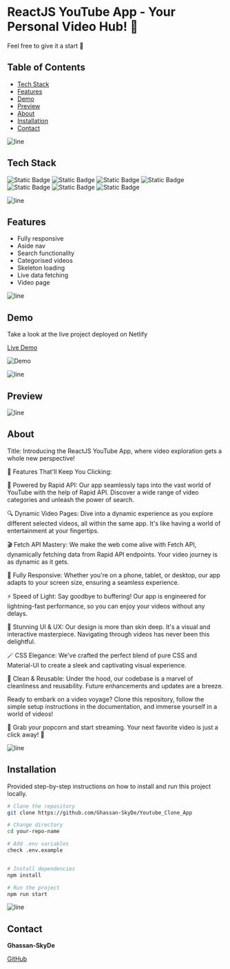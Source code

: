 # ReactJS YouTube App - Your Personal Video Hub! 🎥

Feel free to give it a start 🌟

## Table of Contents

- [Tech Stack](#tech-stack)
- [Features](#features)
- [Demo](#demo)
- [Preview](#preview)
- [About](#about)
- [Installation](#installation)
- [Contact](#contact)

![line]

## Tech Stack
![Static Badge](https://img.shields.io/badge/JavaScript-black?style=for-the-badge&logo=javascript)
![Static Badge](https://img.shields.io/badge/Create%2FReact%2FApp-black?style=for-the-badge&logo=react)
![Static Badge](https://img.shields.io/badge/Rapid%2Fapi-black?style=for-the-badge&logo=rapid)
![Static Badge](https://img.shields.io/badge/MUI-black?style=for-the-badge&logo=mui)
![Static Badge](https://img.shields.io/badge/CSS-black?style=for-the-badge&logo=CSS3)
![Static Badge](https://img.shields.io/badge/Create%2FReact%2FApp-black?style=for-the-badge&logo=react)
![Static Badge](https://img.shields.io/badge/.env-black?style=for-the-badge&logo=.env)


![line]

## Features

- Fully responsive
- Aside nav
- Search functionality
- Categorised videos
- Skeleton loading
- Live data fetching
- Video page

![line]

## Demo

Take a look at the live project deployed on Netlify

[Live Demo](https://youtube-clone-app-skyde.netlify.app)

![Demo](demo.gif)

![line]

## Preview

![line]

## About

Title: Introducing the ReactJS YouTube App, where video exploration gets a whole new perspective!

🎥 Features That'll Keep You Clicking:

📡 Powered by Rapid API: Our app seamlessly taps into the vast world of YouTube with the help of Rapid API. Discover a wide range of video categories and unleash the power of search.

🔍 Dynamic Video Pages: Dive into a dynamic experience as you explore different selected videos, all within the same app. It's like having a world of entertainment at your fingertips.

🎬 Fetch API Mastery: We make the web come alive with Fetch API, dynamically fetching data from Rapid API endpoints. Your video journey is as dynamic as it gets.

📱 Fully Responsive: Whether you're on a phone, tablet, or desktop, our app adapts to your screen size, ensuring a seamless experience.

⚡ Speed of Light: Say goodbye to buffering! Our app is engineered for lightning-fast performance, so you can enjoy your videos without any delays.

🎨 Stunning UI & UX: Our design is more than skin deep. It's a visual and interactive masterpiece. Navigating through videos has never been this delightful.

🪄 CSS Elegance: We've crafted the perfect blend of pure CSS and Material-UI to create a sleek and captivating visual experience.

🧹 Clean & Reusable: Under the hood, our codebase is a marvel of cleanliness and reusability. Future enhancements and updates are a breeze.

Ready to embark on a video voyage? Clone this repository, follow the simple setup instructions in the documentation, and immerse yourself in a world of videos!

🍿 Grab your popcorn and start streaming. Your next favorite video is just a click away! 🍿

![line]

## Installation

Provided step-by-step instructions on how to install and run this project locally.

```bash
# Clone the repository
git clone https://github.com/Ghassan-SkyDe/Youtube_Clone_App

# Change directory
cd your-repo-name

# Add .env variables
check .env.example


# Install dependencies
npm install

# Run the project
npm run start
```
![line]

[line]: https://user-images.githubusercontent.com/75939390/137615281-3a875960-92cc-407f-97fe-fd2319bdb252.png
## Contact

**Ghassan-SkyDe**

[GitHub](https://github.com/Ghassan-SkyDe)
